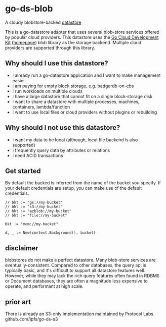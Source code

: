 # go-ds-blob

A cloudy blobstore-backed [datastore](https://github.com/ipfs/go-datastore)


This is a go-datastore adapter that uses several blob-store services offered by popular cloud providers. This
datastore uses the [Go Cloud Development Kit](https://github.com/google/go-cloud) ([homepage](https://gocloud.dev))
blob library as the storage backend. Multiple cloud providers are supported through this library.


## Why should I use this datastore?

 * I already run a go-datastore application and I want to make management easier
 * I am paying for empty block storage, e.g. badgerdb-on-ebs
 * I run workloads on multiple clouds
 * I have a large datastore that cannot fit on a single block-storage disk
 * I want to share a datastore with multiple processes, machines, containers, lambda/function
 * I want to use local files or cloud providers without plugins or rebuilding


## Why should I not use this datastore?

 * I want my data to be local (although, local file backend is also supported)
 * I frequently query data by attributes or relations
 * I need ACID transactions

## Get started

By default the backed is inferred from the name of the bucket you specify. If your default credentials are setup, you can
make use of the default credentials.

```
// bkt := "gs://my-bucket"
// bkt := "s3://my-bucket"
// bkt := "azblob://my-bucket"
// bkt := "file://my-bucket"

bkt := "mem://my-bucket"

d, _ := New(context.Background(), bucket)

```

## disclaimer

blobstores do not make a perfect datastore. Many blob-store services are eventually-consistent. Compared to other
databases, the query api is typically basic, and it's difficult to support all datastore features well.
However, while they may lack the rich query features often found in RDBMS or Document databases, they are
often a magnitude less expensive to operate, and performant at high scale.

## prior art

There is already an S3-only implementation maintained by Protocol Labs.
github.com/ipfs/go-ds-s3
